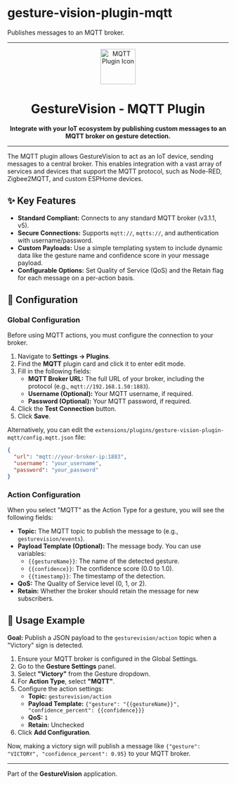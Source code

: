 # gesture-vision-plugin-mqtt

Publishes messages to an MQTT broker.

---

<p align="center">
  <img src="https://raw.githubusercontent.com/your-repo/gesture-vision-app/main/path/to/icon.png" width="80" alt="MQTT Plugin Icon">
</p>
<h1 align="center">GestureVision - MQTT Plugin</h1>
<p align="center">
  <strong>Integrate with your IoT ecosystem by publishing custom messages to an MQTT broker on gesture detection.</strong>
</p>

---

The MQTT plugin allows GestureVision to act as an IoT device, sending messages to a central broker. This enables integration with a vast array of services and devices that support the MQTT protocol, such as Node-RED, Zigbee2MQTT, and custom ESPHome devices.

## ✨ Key Features

-   **Standard Compliant:** Connects to any standard MQTT broker (v3.1.1, v5).
-   **Secure Connections:** Supports `mqtt://`, `mqtts://`, and authentication with username/password.
-   **Custom Payloads:** Use a simple templating system to include dynamic data like the gesture name and confidence score in your message payload.
-   **Configurable Options:** Set Quality of Service (QoS) and the Retain flag for each message on a per-action basis.

## 🔧 Configuration

### Global Configuration

Before using MQTT actions, you must configure the connection to your broker.

1.  Navigate to **Settings -> Plugins**.
2.  Find the **MQTT** plugin card and click it to enter edit mode.
3.  Fill in the following fields:
    -   **MQTT Broker URL:** The full URL of your broker, including the protocol (e.g., `mqtt://192.168.1.50:1883`).
    -   **Username (Optional):** Your MQTT username, if required.
    -   **Password (Optional):** Your MQTT password, if required.
4.  Click the **Test Connection** button.
5.  Click **Save**.

Alternatively, you can edit the `extensions/plugins/gesture-vision-plugin-mqtt/config.mqtt.json` file:

```json
{
  "url": "mqtt://your-broker-ip:1883",
  "username": "your_username",
  "password": "your_password"
}
```

### Action Configuration

When you select "MQTT" as the Action Type for a gesture, you will see the following fields:

-   **Topic:** The MQTT topic to publish the message to (e.g., `gesturevision/events`).
-   **Payload Template (Optional):** The message body. You can use variables:
    -   `{{gestureName}}`: The name of the detected gesture.
    -   `{{confidence}}`: The confidence score (0.0 to 1.0).
    -   `{{timestamp}}`: The timestamp of the detection.
-   **QoS:** The Quality of Service level (0, 1, or 2).
-   **Retain:** Whether the broker should retain the message for new subscribers.

## 🚀 Usage Example

**Goal:** Publish a JSON payload to the `gesturevision/action` topic when a "Victory" sign is detected.

1.  Ensure your MQTT broker is configured in the Global Settings.
2.  Go to the **Gesture Settings** panel.
3.  Select **"Victory"** from the Gesture dropdown.
4.  For **Action Type**, select **"MQTT"**.
5.  Configure the action settings:
    -   **Topic:** `gesturevision/action`
    -   **Payload Template:** `{"gesture": "{{gestureName}}", "confidence_percent": {{confidence}}}`
    -   **QoS:** `1`
    -   **Retain:** Unchecked
6.  Click **Add Configuration**.

Now, making a victory sign will publish a message like `{"gesture": "VICTORY", "confidence_percent": 0.95}` to your MQTT broker.

---

Part of the **GestureVision** application.